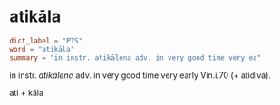# atikāla

``` toml
dict_label = "PTS"
word = "atikāla"
summary = "in instr. atikālena adv. in very good time very ea"
```

in instr. *atikālena* adv. in very good time very early Vin.i.70 (\+ atidivā).

ati \+ kāla

